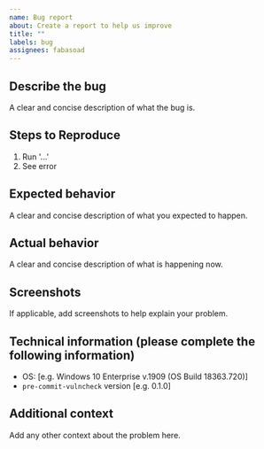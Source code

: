 ```yaml
---
name: Bug report
about: Create a report to help us improve
title: ""
labels: bug
assignees: fabasoad
---
```


## Describe the bug

A clear and concise description of what the bug is.

## Steps to Reproduce

1. Run '...'
2. See error

## Expected behavior

A clear and concise description of what you expected to happen.

## Actual behavior

A clear and concise description of what is happening now.

## Screenshots

If applicable, add screenshots to help explain your problem.

## Technical information (please complete the following information)

- OS: [e.g. Windows 10 Enterprise v.1909 (OS Build 18363.720)]
- `pre-commit-vulncheck` version [e.g. 0.1.0]

## Additional context

Add any other context about the problem here.
